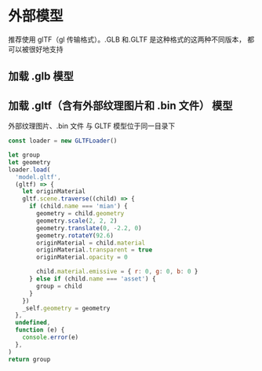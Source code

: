 # 外部模型

推荐使用 glTF（gl 传输格式）。.GLB 和.GLTF 是这种格式的这两种不同版本， 都可以被很好地支持

## 加载 .glb 模型

## 加载 .gltf（含有外部纹理图片和 .bin 文件） 模型

外部纹理图片、.bin 文件 与 GLTF 模型位于同一目录下

```js
const loader = new GLTFLoader()

let group
let geometry
loader.load(
  'model.gltf',
  (gltf) => {
    let originMaterial
    gltf.scene.traverse((child) => {
      if (child.name === 'mian') {
        geometry = child.geometry
        geometry.scale(2, 2, 2)
        geometry.translate(0, -2.2, 0)
        geometry.rotateY(92.6)
        originMaterial = child.material
        originMaterial.transparent = true
        originMaterial.opacity = 0

        child.material.emissive = { r: 0, g: 0, b: 0 }
      } else if (child.name === 'asset') {
        group = child
      }
    })
    _self.geometry = geometry
  },
  undefined,
  function (e) {
    console.error(e)
  },
)
return group
```
